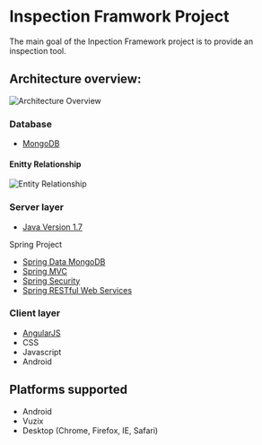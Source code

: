 # Inspection Framwork Project

The main goal of the Inpection Framework project is to provide an inspection tool.

## Architecture overview:
![Architecture Overview](https://cloud.githubusercontent.com/assets/1556931/5489347/a3290a44-86c8-11e4-8fb7-be10b2278bd4.png)

### Database

* [MongoDB](http://www.mongodb.org/)

#### Enitty Relationship
![Entity Relationship](https://cloud.githubusercontent.com/assets/1556931/5489386/1cd566f8-86c9-11e4-8de8-01983e5ac54c.png)

### Server layer

* [Java Version 1.7](http://www.oracle.com/technetwork/es/java/javase/downloads/jdk7-downloads-1880260.html)

Spring Project

* [Spring Data MongoDB](http://projects.spring.io/spring-data-mongodb/)
* [Spring MVC](http://projects.spring.io/spring-framework/)
* [Spring Security](http://projects.spring.io/spring-security/)
* [Spring RESTful Web Services](http://projects.spring.io/spring-hateoas/)

### Client layer

* [AngularJS](http://angularjs.org/)
* CSS
* Javascript
* Android

## Platforms supported

* Android
* Vuzix 
* Desktop (Chrome, Firefox, IE, Safari)
